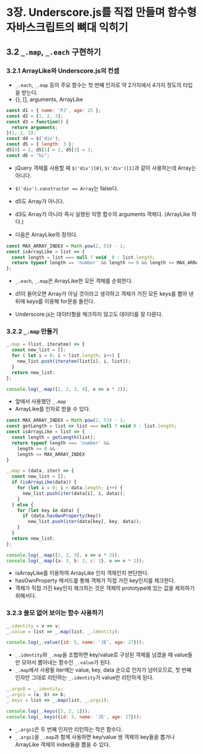 # 3장. Underscore.js를 직접 만들며 함수형 자바스크립트의 뼈대 익히기

## 3.2 `_.map`, `_.each` 구현하기

### 3.2.1 ArrayLike와 Underscore.js의 컨셉

* `_.each`, `_.map` 등의 주요 함수는 첫 번째 인자로 약 2가지에서 4가지 정도의 타입을 받는다.
* {}, [], arguments, ArrayLike

```js
const d1 = { name: 'PJ', age: 25 };
const d2 = [1, 2, 3];
const d3 = function() {
  return arguments;
}(1, 2, 3);
const d4 = $('div');
const d5 = { length: 3 };
d5[0] = 1, d5[1] = 2, d5[3] = 3;
const d6 = "hi";
```

* jQuery 객체를 사용할 때 `$('div')[0]`, `$('div')[1]`과 같이 사용하는데 Array는 아니다.
* `$('div').constructor == Array`는 false다.
* d5도 Array가 아니다.
* d3도 Array가 아니라 즉시 실행된 익명 함수의 arguments 객체다. (ArrayLike 하다.)

* 다음은 ArrayLike의 정의다.

```js
const MAX_ARRAY_INDEX = Math.pow(2, 53) - 1;
const isArrayLike = list => {
  const length = list === null ? void  0 : list.length;
  return typeof length == 'number' && length >= 0 && length <= MAX_ARRAY_INDEX;
};
```

* `_.each`, `_.map`은 ArrayLike한 모든 객체를 순회한다.
* d1이 들어오면 Array가 아닐 것이라고 생각하고 객체가 가진 모든 keys를 뽑아 낸 뒤에 keys를 이용해 for문을 돌린다.

* Underscore.js는 데이터형을 체크하지 않고도 데이터를 잘 다룬다.

### 3.2.2 `_.map` 만들기

```js
_.map = (list, iteratee) => {
  const new_list = [];
  for ( let i = 0; i < list.length; i++) {
    new_list.push(iteratee(list[i], i, list));
  }
  return new_list;
};

console.log(_.map([1, 2, 3, 4], x => x * 2));
```

* 앞에서 사용했던 `_.map`
* ArrayLike를 인자로 받을 수 있다.

```js
const MAX_ARRAY_INDEX = Math.pow(2, 53) - 1;
const getLength = list => list === null ? void 0 : list.length;
const isArrayLike = list => {
  const length = getLength(list);
  return typeof length === 'number' &&
    length >= 0 &&
    length <= MAX_ARRAY_INDEX
}

_.map = (data, iter) => {
  const new_list = [];
  if (isArrayLike(data)) {
    for (let i = 0; i < data.length; i++) {
      new_list.push(iter(data[i], i, data));
    }
  } else {
    for (let key in data) {
      if (data.hasOwnProperty(key))
        new_list.push(iter(data[key], key, data));
    }
  }
  return new_list;
};

console.log(_.map([1, 2, 3], v => v * 2));
console.log(_.map({a: 3, b: 2, c: 1}, v => v * 2));
```

* isArrayLike를 이용하여 ArrayLike 인지 객체인지 판단한다.
* hasOwnProperty 메서드를 통해 객체가 직접 가진 key인지를 체크한다.
* 객체가 직접 가진 key인지 체크하는 것은 객체의 prototype에 있는 값을 제외하기 위해서다.

### 3.2.3 쓸모 없어 보이는 함수 사용하기

```js
_.identity = v => v;
_.value = list => _.map(list, _.identity);

console.log(_.value({id: 5, name: 'JE', age: 27}));
```

* `_.identity`와 `_.map`을 조합하면 key/value로 구성된 객체를 넘겼을 때 value들만 모아서 뽑아내는 함수인 `_.value`가 된다.
* `_.map`에서 사용될 iter에는 value, key, data 순으로 인자가 넘어오므로, 첫 번째 인자만 그대로 리턴하는 `_.identity`가 value만 리턴하게 된다.

```js
_.args0 = _.identity;
_.args1 = (a, b) => b;
_.keys = list => _.map(list, _.args1);

console.log(_.keys([3, 2, 1]));
console.log(_.keys({id: 5, name: 'JE', age: 27}));
```

* `_.args1`은 두 번째 인자만 리턴하는 작은 함수다.
* `_.args1`을 `_.map`과 함께 사용하면 key/value 쌍 객체의 key들을 뽑거나 ArrayLike 객체의 index들을 뽑을 수 있다.

